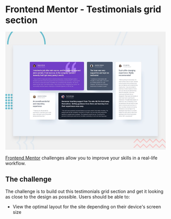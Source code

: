 # Frontend Mentor - Testimonials grid section

![Design preview for the Testimonials grid section coding challenge](./design/desktop-preview.jpg)

[Frontend Mentor](https://www.frontendmentor.io) challenges allow you to improve your skills in a real-life workflow.


## The challenge

The challenge is to build out this testimonials grid section and get it looking as close to the design as possible.
Users should be able to:

- View the optimal layout for the site depending on their device's screen size
